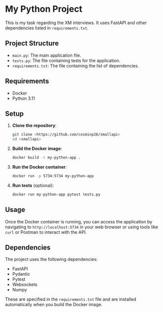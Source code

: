# My Python Project

This is my task regarding the XM interviews. It uses FastAPI and other dependencies listed in `requirements.txt`.

## Project Structure

- `main.py`: The main application file.
- `tests.py`: The file containing tests for the application.
- `requirements.txt`: The file containing the list of dependencies.

## Requirements

- Docker
- Python 3.11

## Setup

1. **Clone the repository**:

    ```bash
    git clone <https://github.com/cosminp26/smallapi>
    cd <smallapi>
    ```

2. **Build the Docker image**:

    ```bash
    docker build -t my-python-app .
    ```

3. **Run the Docker container**:

    ```bash
    docker run -p 5734:5734 my-python-app
    ```

4. **Run tests** (optional):

    ```bash
    docker run my-python-app pytest tests.py
    ```

## Usage

Once the Docker container is running, you can access the application by navigating to `http://localhost:5734` in your web browser or using tools like `curl` or Postman to interact with the API.

## Dependencies

The project uses the following dependencies:

- FastAPI
- Pydantic
- Pytest
- Websockets
- Numpy

These are specified in the `requirements.txt` file and are installed automatically when you build the Docker image.
